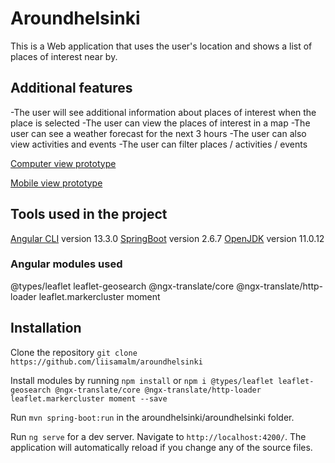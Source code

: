 # Aroundhelsinki
<!--Mikä tämä ohjelma on ja mitä tällä voi tehdä-->
This is a Web application that uses the user's location and shows a list of places of interest near by.
## Additional features
-The user will see additional information about places of interest when the place is selected
-The user can view the places of interest in a map
-The user can see a weather forecast for the next 3 hours
-The user can also view activities and events
-The user can filter places / activities / events

[Computer view prototype](https://xd.adobe.com/view/05531c53-b475-4c4f-8233-4a99dd1d40f1-5000/?fullscreen)



[Mobile view prototype](https://xd.adobe.com/view/d587891e-286f-4f51-a83d-c9b6cdb7fd96-80d4/?fullscreen)

## Tools used in the project
[Angular CLI](https://github.com/angular/angular-cli) version 13.3.0
[SpringBoot](https://spring.io/projects/spring-boot) version 2.6.7
[OpenJDK](https://jdk.java.net/archive/) version 11.0.12

### Angular modules used
@types/leaflet
leaflet-geosearch
@ngx-translate/core
@ngx-translate/http-loader
leaflet.markercluster
moment

<!--mitä pitää olla asennettuna, jotta koodi toimii omalla koneella
 -->
## Installation
<!--miten ohjelman saa käyntiin-->
Clone the repository `git clone https://github.com/liisamalm/aroundhelsinki`

Install modules by running `npm install` or `npm i @types/leaflet leaflet-geosearch @ngx-translate/core @ngx-translate/http-loader leaflet.markercluster moment --save`

Run `mvn spring-boot:run` in the aroundhelsinki/aroundhelsinki folder.

Run `ng serve` for a dev server. Navigate to `http://localhost:4200/`. The application will automatically reload if you change any of the source files.